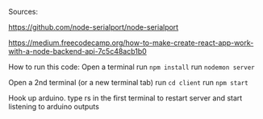 Sources:

https://github.com/node-serialport/node-serialport

https://medium.freecodecamp.org/how-to-make-create-react-app-work-with-a-node-backend-api-7c5c48acb1b0


How to run this code:
Open a terminal
run `npm install`
run `nodemon server`

Open a 2nd terminal (or a new terminal tab)
run `cd client`
run `npm start`

Hook up arduino.
type rs in the first terminal to restart server and start listening to arduino outputs
